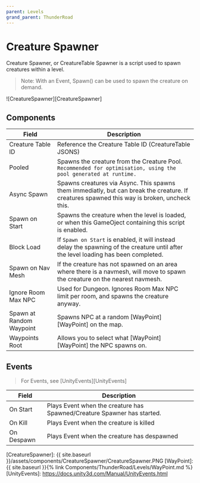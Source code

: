 ```yaml
---
parent: Levels
grand_parent: ThunderRoad
---
```

# Creature Spawner

Creature Spawner, or CreatureTable Spawner is a script used to spawn creatures within a level. 

> Note: With an Event, Spawn() can be used to spawn the creature on demand.

![CreatureSpawner][CreatureSpawner]

## Components

| Field                       | Description
| ---                         | ---
| Creature Table ID           | Reference the Creature Table ID (CreatureTable JSONS)
| Pooled                      | Spawns the creature from the Creature Pool. `Recommended for optimisation, using the pool generated at runtime.`
| Async Spawn                 | Spawns creatures via Async. This spawns them immediatly, but can break the creature. If creatures spawned this way is broken, uncheck this.
| Spawn on Start              | Spawns the creature when the level is loaded, or when this GameOject containing this script is enabled.
| Block Load                  | If `Spawn on Start` is enabled, it will instead delay the spawning of the creature until after the level loading has been completed.
| Spawn on Nav Mesh           | If the creature has not spawned on an area where there is a navmesh, will move to spawn the creature on the nearest navmesh. 
| Ignore Room Max NPC         | Used for Dungeon. Ignores Room Max NPC limit per room, and spawns the creature anyway.
| Spawn at Random Waypoint    | Spawns NPC at a random [WayPoint][WayPoint] on the map.
| Waypoints Root              | Allows you to select what [WayPoint][WayPoint] the NPC spawns on.

## Events

> For Events, see [UnityEvents][UnityEvents]

| Field                       | Description
| ---                         | ---
| On Start                    | Plays Event when the creature has Spawned/Creature Spawner has started.
| On Kill                     | Plays Event when the creature is killed
| On Despawn                  | Plays Event when the creature has despawned

[CreatureSpawner]: {{ site.baseurl }}/assets/components/CreatureSpawner/CreatureSpawner.PNG
[WayPoint]: {{ site.baseurl }}{% link Components/ThunderRoad/Levels/WayPoint.md %}
[UnityEvents]: https://docs.unity3d.com/Manual/UnityEvents.html